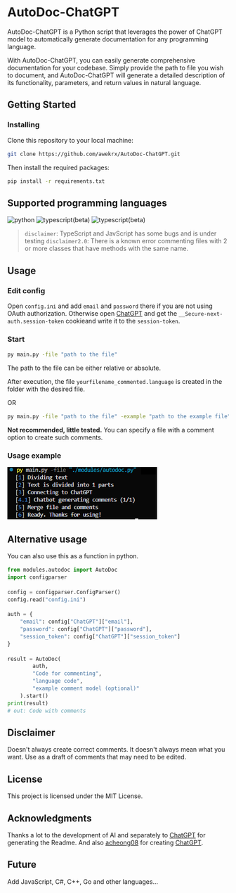 # AutoDoc-ChatGPT

AutoDoc-ChatGPT is a Python script that leverages the power of ChatGPT model to automatically generate documentation for any programming language.

With AutoDoc-ChatGPT, you can easily generate comprehensive documentation for your codebase. Simply provide the path to file you wish to document, and AutoDoc-ChatGPT will generate a detailed description of its functionality, parameters, and return values in natural language.

## Getting Started

### Installing

Clone this repository to your local machine:

```bash
git clone https://github.com/awekrx/AutoDoc-ChatGPT.git
```

Then install the required packages:

```bash
pip install -r requirements.txt
```

## Supported programming languages

<img src="https://cdn.jsdelivr.net/gh/devicons/devicon/icons/python/python-original.svg" title="python" width=100 />
<img src="https://cdn.jsdelivr.net/gh/devicons/devicon/icons/typescript/typescript-original.svg" title="typescript(beta)" width=100 />
<img src="https://cdn.jsdelivr.net/gh/devicons/devicon/icons/javascript/javascript-original.svg" title="typescript(beta)" width=100 />

> `disclaimer`: TypeScript and JavScript has some bugs and is under testing
> `disclaimer2.0`: There is a known error commenting files with 2 or more classes that have methods with the same name.
>
## Usage

### Edit config

Open `config.ini` and add `email` and `password` there if you are not using OAuth authorization.
Otherwise open [ChatGPT](https://chat.openai.com) and get the `__Secure-next-auth.session-token` cookieand write it to the `session-token`.

### Start

```bash
py main.py -file "path to the file"
```

The path to the file can be either relative or absolute.

After execution, the file `yourfilename_commented.language` is created in the folder with the desired file.

OR

```bash
py main.py -file "path to the file" -example "path to the example file"
```

__Not recommended, little tested.__
You can specify a file with a comment option to create such comments.

### Usage example

![Usage preview](./images/usage-preview.png)

## Alternative usage

You can also use this as a function in python.

```python
from modules.autodoc import AutoDoc
import configparser

config = configparser.ConfigParser()
config.read("config.ini")

auth = {
    "email": config["ChatGPT"]["email"],
    "password": config["ChatGPT"]["password"],
    "session_token": config["ChatGPT"]["session_token"]
}

result = AutoDoc(
        auth,
        "Code for commenting",
        "language code",
        "example comment model (optional)"
    ).start()
print(result)
# out: Code with comments
```

## Disclaimer

Doesn't always create correct comments. It doesn't always mean what you want. Use as a draft of comments that may need to be edited.

## License

This project is licensed under the MIT License.

## Acknowledgments

Thanks a lot to the development of AI and separately to [СhatGPT](https://chat.openai.com) for generating the Readme.
And also [acheong08](https://github.com/acheong08) for creating [ChatGPT](https://github.com/acheong08/ChatGPT).

## Future

Add JavaScript, C#, C++, Go and other languages...
